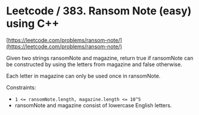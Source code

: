# Leetcode / 383. Ransom Note (easy) using C++

[https://leetcode.com/problems/ransom-note/](https://leetcode.com/problems/ransom-note/)

Given two strings ransomNote and magazine, return true if ransomNote can be constructed by using the letters from magazine and false otherwise.

Each letter in magazine can only be used once in ransomNote.

Constraints:

- `1 <= ransomNote.length, magazine.length <= 10^5`
- ransomNote and magazine consist of lowercase English letters.

